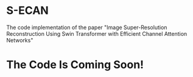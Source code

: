 # S-ECAN
The code implementation of the paper "Image Super-Resolution Reconstruction Using Swin Transformer with Efficient Channel Attention Networks"

# The Code Is Coming Soon!
